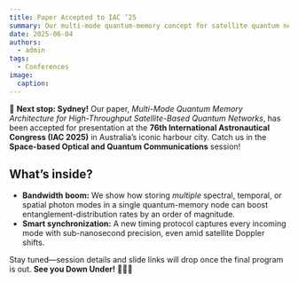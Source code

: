 ```yaml
---
title: Paper Accepted to IAC ’25
summary: Our multi-mode quantum-memory concept for satellite quantum networks is headed to the 76th IAC in Sydney!
date: 2025-06-04
authors:
  - admin
tags:
  - Conferences
image:
  caption: 
---
```


🚀 **Next stop: Sydney!** Our paper, *Multi-Mode Quantum Memory Architecture for High-Throughput Satellite-Based Quantum Networks*, has been accepted for presentation at the **76th International Astronautical Congress (IAC 2025)** in Australia’s iconic harbour city.
Catch us in the **Space-based Optical and Quantum Communications** session!

## What’s inside?

- **Bandwidth boom:** We show how storing *multiple* spectral, temporal, or spatial photon modes in a single quantum-memory node can boost entanglement-distribution rates by an order of magnitude.  
- **Smart synchronization:** A new timing protocol captures every incoming mode with sub-nanosecond precision, even amid satellite Doppler shifts.  

Stay tuned—session details and slide links will drop once the final program is out. **See you Down Under!** 🐨🇦🇺
